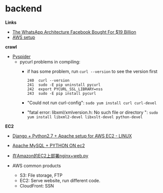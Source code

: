 backend
====================


**Links**

- [The WhatsApp Architecture Facebook Bought For $19 Billion](http://highscalability.com/blog/2014/2/26/the-whatsapp-architecture-facebook-bought-for-19-billion.html)
- [AWS setup](http://www.cnblogs.com/deltacat/p/3294865.html)

**crawl**

- [Pyspider](https://github.com/binux/pyspider)
	- pycurl problems in compiling: 
		- if  has some problem, run ``curl --version`` to see the version first
		
			```
			240  curl --version
  			241  sudo -E pip uninstall pycurl
  			242  export PYCURL_SSL_LIBRARY=nss
  			243  sudo -E pip install pycurl
			```
		- "Could not run curl-config": 
			``` sudo yum install curl curl-devel ``` 
			
		- "fatal error: libxml/xmlversion.h: No such file or directory ":
			`` sudo yum install libxml2-devel libxslt-devel python-devel
 ``
		
**EC2**

- [Django + Python2.7 + Apache setup for AWS EC2 - LINUX](https://gist.github.com/havencruise/8307140)
- [Apache MySQL + PYTHON ON ec2](http://fstoke.me/blog/?p=3708)
- [在Amazon的EC2上部署nginx+web.py](http://pinkyjie.com/2011/04/09/build-nginx_webpy_on_amazon_ec2/)

- AWS common products
	- S3: File storage, FTP
	- EC2: Serve website, run different code.
	- CloudFront: SSN